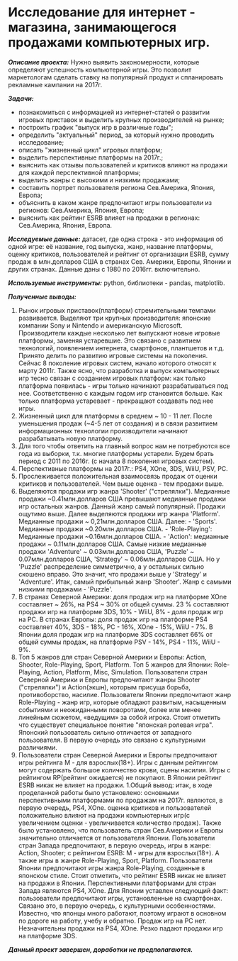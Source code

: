 # **Исследование для интернет - магазина, занимающегося продажами компьютерных игр.** 

***Описание проекта:*** 
Нужно выявить закономерности, которые определяют успешность компьютерной игры. Это позволит маркетологам сделать ставку на популярный продукт и спланировать рекламные кампании на 2017г.

***Задачи:***
  - познакомиться с информацией из интернет-статей о развитии игровых приставок и выделить крупных производителей на рынке;
  - построить график "выпуск игр в различные годы";
  - определить "актуальный" период, за который нужно проводить исследование;
  - описать "жизненный цикл" игровых платформ;
  - выделить перспективные платформы на 2017г.;
  - выяснить как отзывы пользователей и критиков влияют на продажи для каждой перспективной платформы;
  - выделить жанры с высокими и низкими продажами;
  - составить портрет пользователя региона Сев.Америка, Япония, Европа;
  - объяснить в каком жанре предпочитают игры пользователи из регионов: Сев.Америка, Япония, Европа;
  - выяснить как рейтинг ESRB влияет на продажи в регионах: Сев.Америка, Япония, Европа.
  
***Исследуемые данные:***
датасет, где одна строка - это информация об одной игре: её название, год выпуска, жанр, название платформы, оценку критиков, пользователей и рейтинг от организации ESRB, сумму продаж в млн.долларов США в странах Сев. Америки, Европы, Японии и других странах. Данные даны с 1980 по 2016гг. включительно.

***Используемые инструменты:*** python, библиотеки - pandas, matplotlib.

***Полученные выводы:***
  1.  Рынок игровых приставок(платформ) стремительными темпами развивается. Выделяют три крупных производителя: японские компании Sony и Nintendo и американскую Microsoft. Производители каждые несколько лет выпускают новые игровые платформы, заменяя устаревшие. Это связано с развитием технологий, появлением интернета, смартфонов, плантшетов и т.д. Принято делить по развитию игровые системы на поколения. Сейчас 8 поколение игровых систем, начало которого относят к марту 2011г.
  Также ясно, что разработка и выпуск компьютерных игр тесно связан с созданием игровых платформ: как только платформа появилась - игры только начинают разрабатываться под нее. Соответственно с каждым годом игр становится больше. Как только платформа устаревает - прекращают создавать под нее игры.
  1.   Жизненный цикл для платформы в среднем ~ 10 - 11 лет. После уменьшения продаж (~4-5 лет от создания) и в связи развитием информационных технологии производители начинают разрабатывать новую платформу.
  1. Для того чтобы ответить на главный вопрос нам не потребуются все года из выборки, т.к. многие платформы устарели. Будем брать период с 2011 по 2016г. (с начала 8 поколения игровых систем).
  1. Перспективные платформы на 2017г.: PS4, XOne, 3DS, WiiU, PSV, PC.
  1. Прослеживается положительная взаимосвязь продаж от оценки критиков и пользователей. Чем выше оценка - тем продажи выше.
  1. Выделяются продажи игр жанра 'Shooter' ("стрелялки"). Медианные продажи ~0.41млн.долларов США превышают медианные продажи игр остальных жанров.  Данный жанр самый популярный. Продажи ощутимо выше.
Далее выделяются продажи игр жанра 'Platform'. Медианные продажи ~ 0,21млн.долларов США.
Далее:
    - 'Sports'. Медианные продажи ~0.20млн.долларов США. 
    - 'Role-Playing': Медианные продажи ~0.16млн.долларов США.
    - 'Action': медианные продажи ~ 0.11млн.долларов США.
Самые низкие медианные продажи 'Adventure' ~ 0.03млн.долларов США, 'Puzzle' ~ 0.07млн.долларов США, 'Strategy' ~ 0.06млн.долларов США. Но у 'Puzzle' распределение симметрично, а у остальных сильно скошено вправо. Это значит, что продажи выше у 'Strategy' и 'Adventure'. Итак, самый прибыльный жанр 'Shooter'. Жанр с самыми низкими продажами - 'Puzzle'.
  1. В странах Северной Америки: доля продаж игр на платформе XOne составляет ~ 26%, на PS4 ~ 30% от общей суммы. 23 % составляют продажи игр на платформе 3DS, 10% - WiiU, 8% - доля продаж игр на PC.
В странах Европы: доля продаж игр на платформе PS4 составляет 40%, 3DS - 18%, PC - 16%, XOne - 15%, WiiU - 7%.
В Японии доля продаж игр на платформе 3DS составляет 66% от общей суммы продаж, на платформе PSV - 14%, PS4 - 11%, WiiU - 9%.
  1. Топ 5 жанров для стран Северной Америки и Европы: Action, Shooter, Role-Playing, Sport, Platform.
Топ 5 жанров для Японии: Role-Playing, Action, Platform, Misc, Simulation.
Пользователи стран Северной Америки и Европы предпочитают жанры Shooter ("стрелялки") и Action(экшн), которым присуща борьба, противоборство, насилие.
Пользователи Японии предпочитают жанр Role-Playing - жанр игр, которые обладают развитым, насыщенным событиями и неожиданными поворотами, более или менее линейным сюжетом, «ведущим» за собой игрока. Стоит отметить что существует специальное понятие "японская ролевая игра".
Японский пользователь сильно отличается от западного пользователя. В первую очередь это связано с культурными различиями.
  1. Пользователи стран Северной Америки и Европы предпочитают игры рейтинга М - для взрослых(18+). Игры с данным рейтингом могут содержать большое количество крови, сцены насилия. Игры с рейтингом RP(рейтинг ожидается) не покупают. В Японии рейтинг ESRB никак не влияет на продажи.
  1.Общий вывод: 
  итак, в ходе проделанной работы было установлено:
основными перспективными платформами по продажам на 2017г. являются, в первую очередь, PS4, XOne.
оценка критиков и пользователей положительно влияют на продажи компьютерных игр(с увеличением оценки - увеличивается количество продаж). Также было установлено, что пользователь стран Сев.Америки и Европы значительно отличается от пользователя Японии.
Пользователи стран Запада предпочитают, в первую очередь, игры в жанре: Action, Shooter; с рейтингом ESRB: M - игры для взрослых(18+). А также игры в жанре Role-Playing, Sport, Platform.
Пользователи Японии предпочитают игры жанра Role-Playing, созданные в японском стиле. Стоит отметить, что рейтинг ESRB никак не влияет на продажи в Японии.
Перспективными платформами для стран Запада являются PS4, XOne.
Для Японии уставлен следующий факт: пользователи предпочитают игры, установленные на смартфонах. Связано это, в первую очередь, с культурными особенностями. Известно, что японцы много работают, поэтому играют в основном по дороге на работу, учебу и обратно.
Продаж игр на PC нет. Незначительны продажи на PS4, XOne. Резко падают продажи игр на платформе 3DS.

***Данный проект завершен, доработки не предполагаются.***

